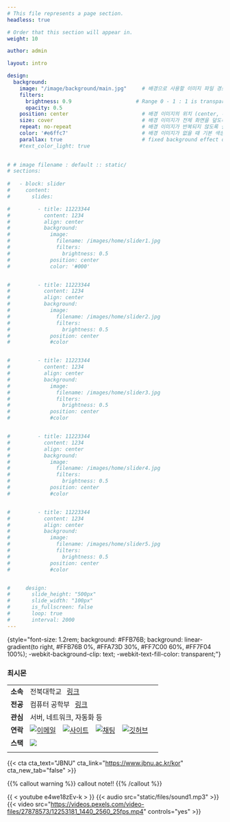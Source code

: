 ```yaml
---
# This file represents a page section.
headless: true

# Order that this section will appear in.
weight: 10

author: admin

layout: intro

design:
  background:
    image: "/image/background/main.jpg"     # 배경으로 사용할 이미지 파일 경로
    filters:
      brightness: 0.9                     # Range 0 - 1 : 1 is transparent and 0 is opaque
      opacity: 0.5
    position: center                        # 배경 이미지의 위치 (center, contain, actual)
    size: cover                             # 배경 이미지가 전체 화면을 덮도록 설정
    repeat: no-repeat                       # 배경 이미지가 반복되지 않도록 설정
    color: '#e6ffc7'                        # 배경 이미지가 없을 때 기본 색상
    parallax: true                          # fixed background effect on desktop
    #text_color_light: true                  

      
# # image filename : default :: static/
# sections:  
  
#   - block: slider
#     content: 
#       slides:

#         - title: 11223344
#           content: 1234
#           align: center
#           background:
#             image:
#               filename: /images/home/slider1.jpg
#               filters:
#                 brightness: 0.5
#             position: center
#             color: '#000'


#         - title: 11223344
#           content: 1234
#           align: center
#           background:
#             image:
#               filename: /images/home/slider2.jpg
#               filters:
#                 brightness: 0.5
#             position: center
#             #color


#         - title: 11223344
#           content: 1234
#           align: center
#           background:
#             image:
#               filename: /images/home/slider3.jpg
#               filters:
#                 brightness: 0.5
#             position: center
#             #color


#         - title: 11223344
#           content: 1234
#           align: center
#           background:
#             image:
#               filename: /images/home/slider4.jpg
#               filters:
#                 brightness: 0.5
#             position: center
#             #color


#         - title: 11223344
#           content: 1234
#           align: center
#           background:
#             image:
#               filename: /images/home/slider5.jpg
#               filters:
#                 brightness: 0.5
#             position: center
#             #color


#     design: 
#       slide_height: "500px"
#       slide_width: "100px"
#       is_fullscreen: false
#       loop: true
#       interval: 2000
---
```


{style="font-size: 1.2rem; background: #FFB76B; background: linear-gradient(to right, #FFB76B 0%, #FFA73D 30%, #FF7C00 60%, #FF7F04 100%); -webkit-background-clip: text; -webkit-text-fill-color: transparent;"}

### 최시몬
||||
|--|--|--|
|**소속**|전북대학교 &ensp;[링크](https://www.jbnu.ac.kr/kor/)|
|**전공**|컴퓨터 공학부 &ensp;[링크](https://csai.jbnu.ac.kr/csai/index.do)|
|**관심**|서버, 네트워크, 자동화 등|
|**연락**|[![이메일](/icons/envelope-at.svg)](mailto:nodove@nodove.com) &ensp; [![사이트](/icons/box-arrow-up-right.svg)](nodove.com) &ensp; [![채팅](/icons/chat-left.svg)](chat.career-block.com?receiver=nodove) &ensp; [![깃허브](/icons/iconmonstr-github-1.svg)](https://choisimo.github.com)|
|**스택**|[![](/icons/code.svg)]()|
||




{{< cta cta_text="JBNU" cta_link="https://www.jbnu.ac.kr/kor" cta_new_tab="false" >}}


{{% callout warning %}}
callout note!!
{{% /callout %}}



{{ < youtube e4we18zEv-k > }}
{{< audio src="static/files/sound1.mp3" >}}
{{< video src="https://videos.pexels.com/video-files/27878573/12253181_1440_2560_25fps.mp4" controls="yes" >}}

